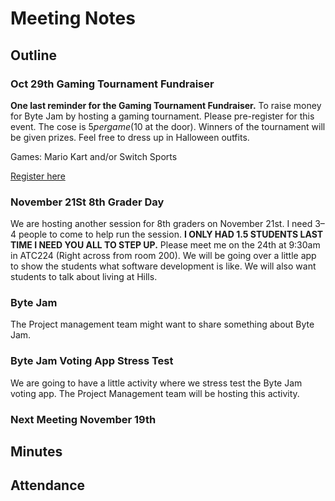 # Meeting Notes

## Outline

### Oct 29th Gaming Tournament Fundraiser

**One last reminder for the Gaming Tournament Fundraiser.**
To raise money for Byte Jam by hosting a gaming tournament.
Please pre-register for this event.
The cose is $5 per game ($10 at the door).
Winners of the tournament will be given prizes.
Feel free to dress up in Halloween outfits.

Games: Mario Kart and/or Switch Sports

[Register here](https://docs.google.com/forms/d/e/1FAIpQLSd9lF2Xn9Jq4Fl_l2o2egXagQzkxmg1tb7sUbuLg-tSsGYPZw/viewform )

### November 21St 8th Grader Day

We are hosting another session for 8th graders on November 21st.
I need 3–4 people to come to help run the session.
**I ONLY HAD 1.5 STUDENTS LAST TIME I NEED YOU ALL TO STEP UP.** 
Please meet me on the 24th at 9:30am in ATC224 (Right across from room 200).
We will be going over a little app to show the students what software development is like.
We will also want students to talk about living at Hills.


### Byte Jam

The Project management team might want to share something about Byte Jam.

### Byte Jam Voting App Stress Test

We are going to have a little activity where we stress test the Byte Jam voting app.
The Project Management team will be hosting this activity.

### Next Meeting November 19th

## Minutes

## Attendance
